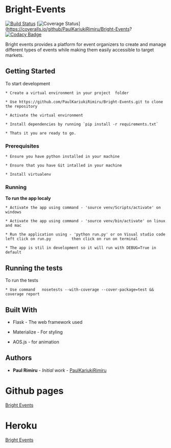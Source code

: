 # Bright-Events

[![Build Status](https://travis-ci.org/PaulKariukiRimiru/Bright-Events.svg?branch=ft-setting_up_coverage_and_ci-%23153023831)](https://travis-ci.org/PaulKariukiRimiru/Bright-Events)
[![Coverage Status](https://coveralls.io/repos/github/PaulKariukiRimiru/Bright-Events/badge.svg?branch=develop)](https://coveralls.io/github/PaulKariukiRimiru/Bright-Events?
[![Codacy Badge](https://api.codacy.com/project/badge/Grade/527c959f0b8e4f63b7c0b0daad80957e)](https://www.codacy.com/app/paulrimiru/Bright-Events?utm_source=github.com&amp;utm_medium=referral&amp;utm_content=PaulKariukiRimiru/Bright-Events&amp;utm_campaign=Badge_Grade)

Bright events provides a platform for event organizers to create and manage different types of events while making them easily accessible to target markets.
## Getting Started

To start development
    
    * Create a virtual environment in your project  folder

    * Use https://github.com/PaulKariukiRimiru/Bright-Events.git to clone the repository

    * Activate the virtual environment

    * Install dependencies by running `pip install -r requirements.txt`

    * Thats it you are ready to go.

### Prerequisites
    * Ensure you have python installed in your machine

    * Ensure that you have Git intalled in your machine

    * Install virtualenv

### Running

<b>To run the app localy</b><br>

    * Activate the app using command - 'source venv/Scripts/activate' on windows

    * Activate the app using command - 'source venv/bin/activate' on linux and mac

    * Run the application using - 'python run.py' or on Visual studio code left click on run.py         then click on run on terminal

    * The app is stil in development so it will run with DEBUG=True in default

## Running the tests

To run the tests
    
    * Use command   nosetests --with-coverage --cover-package=test && coverage report


## Built With

* Flask - The web framework used

* Materialize - For styling

* AOS.js - for animation

## Authors

* **Paul Rimiru** - *Initial work* - [PaulKariukiRimiru](https://github.com/PaulKariukiRimiru)

# Github pages

[Bright Events](https://PaulKariukiRimiru.github.io/Bright-Events/)

# Heroku

[Bright Events](https://paul-bright-events.herokuapp.com/flasky)